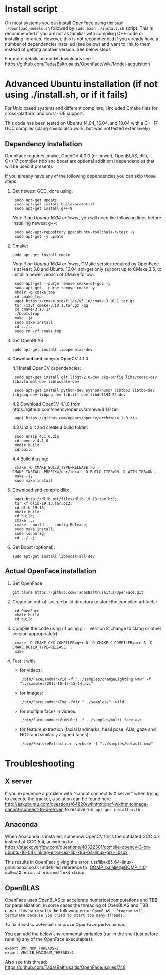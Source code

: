 # Install script 

On most systems you can install OpenFace using the `bash ./download_models.sh` followed by `sudo bash ./install.sh` script. This is recommended if you are not as familiar with compiling C++ code or installing libraries. However, this is not recommended if you already have a number of dependencies installed (see below) and want to link to them instead of getting another version. See below steps 

For more details on model downloads see - https://github.com/TadasBaltrusaitis/OpenFace/wiki/Model-acquisition

# Advanced Ubuntu installation (if not using ./install.sh, or if it fails)

For Unix based systems and different compilers, I included Cmake files for cross-platform and cross-IDE support.

This code has been tested on Ubuntu 14.04, 16.04, and 18.04 with a C++17 GCC compiler (clang should also work, but was not tested extensively)

## Dependency installation

OpenFace requires cmake, OpenCV 4.0.0 (or newer), OpenBLAS, dlib, C++17 compiler (tbb and boost are optional additional dependencies that will be used if present).

If you already have any of the following dependencies you can skip those steps

1. Get newest GCC, done using:

        sudo apt-get update
        sudo apt-get install build-essential
        sudo apt-get install g++-8

    *Note if on Ubuntu 16.04 or lower*, you will need the following lines before installing newest g++:

        sudo add-apt-repository ppa:ubuntu-toolchain-r/test -y
        sudo apt-get -y update

	
2. Cmake:

    `sudo apt-get install cmake`

	*Note if on Ubuntu 16.04 or lower*, CMake version required by OpenFace is at least 3.8 and Ubuntu 16.04 apt-get only support up to CMake 3.5, to install a newer version of CMake follow:

        sudo apt-get --purge remove cmake-qt-gui -y
        sudo apt-get --purge remove cmake -y
        mkdir -p cmake_tmp
        cd cmake_tmp
        wget https://cmake.org/files/v3.10/cmake-3.10.1.tar.gz
        tar -xzvf cmake-3.10.1.tar.gz -qq
        cd cmake-3.10.1/
        ./bootstrap
        make -j4
        sudo make install
        cd ../..
        sudo rm -rf cmake_tmp

	
3. Get OpenBLAS

    `sudo apt-get install libopenblas-dev`

4. Download and compile OpenCV 4.1.0

    4.1 Install OpenCV dependencies:

        sudo apt-get install git libgtk2.0-dev pkg-config libavcodec-dev libavformat-dev libswscale-dev

        sudo apt-get install python-dev python-numpy libtbb2 libtbb-dev libjpeg-dev libpng-dev libtiff-dev libdc1394-22-dev

    4.2 Download OpenCV 4.1.0 from https://github.com/opencv/opencv/archive/4.1.0.zip

        wget https://github.com/opencv/opencv/archive/4.1.0.zip

    4.3 Unzip it and create a build folder:

        sudo unzip 4.1.0.zip
        cd opencv-4.1.0
        mkdir build
        cd build

    4.4 Build it using:

        cmake -D CMAKE_BUILD_TYPE=RELEASE -D CMAKE_INSTALL_PREFIX=/usr/local -D BUILD_TIFF=ON -D WITH_TBB=ON ..
        make -j2
        sudo make install

5. Download and compile dlib:

        wget http://dlib.net/files/dlib-19.13.tar.bz2;
        tar xf dlib-19.13.tar.bz2;
        cd dlib-19.13;
        mkdir build;
        cd build;
        cmake ..;
        cmake --build . --config Release;
        sudo make install;
        sudo ldconfig;
        cd ../..;    

6. Get Boost (optional):

    `sudo apt-get install libboost-all-dev`
	
## Actual OpenFace installation

1. Get OpenFace

    `git clone https://github.com/TadasBaltrusaitis/OpenFace.git`

2. Create an out-of-source build directory to store the compiled artifacts:

        cd OpenFace
        mkdir build
        cd build

3. Compile the code using (if using g++ version 8, change to clang or other version appropriately):

        cmake -D CMAKE_CXX_COMPILER=g++-8 -D CMAKE_C_COMPILER=gcc-8 -D CMAKE_BUILD_TYPE=RELEASE ..
        make

3. Test it with
    - for videos:

        `./bin/FaceLandmarkVid -f "../samples/changeLighting.wmv" -f "../samples/2015-10-15-15-14.avi"`

    - for images:

        `./bin/FaceLandmarkImg -fdir "../samples/" -wild`

    - for multiple faces in videos:

        `./bin/FaceLandmarkVidMulti -f ../samples/multi_face.avi`

    - for feature extraction (facial landmarks, head pose, AUs, gaze and HOG and similarity aligned faces):

        `./bin/FeatureExtraction -verbose -f "../samples/default.wmv"`

# Troubleshooting

## X server

If you experience a problem with "cannot connect to X server" when trying to execute the tracker, a solution can be found here http://askubuntu.com/questions/64820/wkhtmltopdf-wkhtmltoimage-cannot-connect-to-x-server, to resolve run:
    `apt-get install xvfb`

## Anaconda

When Anaconda is installed, somehow OpenCV finds the outdated GCC 4.x instead of GCC 5.4, according to: https://stackoverflow.com/questions/40322301/compile-opencv-3-on-ubuntu-16-04-linking-error-usr-lib-x86-64-linux-gnu-libsox

This results in OpenFace giving the error:
usr/lib/x86_64-linux-gnu/libsoxr.so.0: undefined reference to `GOMP_parallel@GOMP_4.0'
collect2: error: ld returned 1 exit status

## OpenBLAS

OpenFace uses OpenBLAS to accelerate numerical computations and TBB for parallelization, in some cases the threading of OpenBLAS and TBB clash. This can lead to the following error:
`OpenBLAS : Program will terminate because you tried to start too many threads.`

To fix it and to potentially improve OpenFace performance:

You can add the below environmental variables (run in the shell just before running any of the OpenFace executables):

    export OMP_NUM_THREADS=1
    export VECLIB_MAXIMUM_THREADS=1

Also see this thread: https://github.com/TadasBaltrusaitis/OpenFace/issues/748